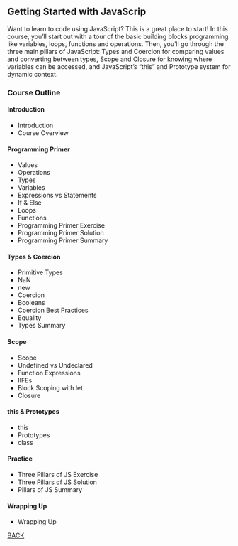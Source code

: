 ## Getting Started with JavaScrip
Want to learn to code using JavaScript? This is a great place to start! In this course, you’ll start out with a tour of the basic building blocks programming like variables, loops, functions and operations. Then, you’ll go through the three main pillars of JavaScript: Types and Coercion for comparing values and converting between types, Scope and Closure for knowing where variables can be accessed, and JavaScript’s “this” and Prototype system for dynamic context.

<!-- (Course slides) https://static.frontendmasters.com/resources/2019-05-08-getting-into-javascript/getting-into-javascript.pdf -->
<!-- [Course Code](./assets/04-getting-into-javascript/)  -->

### Course Outline
#### Introduction
- Introduction
- Course Overview

#### Programming Primer
- Values
- Operations
- Types
- Variables
- Expressions vs Statements
- If & Else
- Loops
- Functions
- Programming Primer Exercise
- Programming Primer Solution
- Programming Primer Summary

#### Types & Coercion
- Primitive Types
- NaN
- new
- Coercion
- Booleans
- Coercion Best Practices
- Equality
- Types Summary

#### Scope
- Scope
- Undefined vs Undeclared
- Function Expressions
- IIFEs
- Block Scoping with let
- Closure

#### this & Prototypes
- this
- Prototypes
- class

#### Practice
- Three Pillars of JS Exercise
- Three Pillars of JS Solution
- Pillars of JS Summary

#### Wrapping Up
- Wrapping Up

[BACK](./README.md)